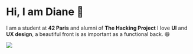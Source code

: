 # Hi, I am Diane 👋

I am a student at **42 Paris** and alumni of **The Hacking Project**
I love **UI** and **UX design**, a beautiful front is as important as a functional back. 😄

[![](https://github.com/saadeghi/saadeghi/blob/master/dino.gif)](#)


